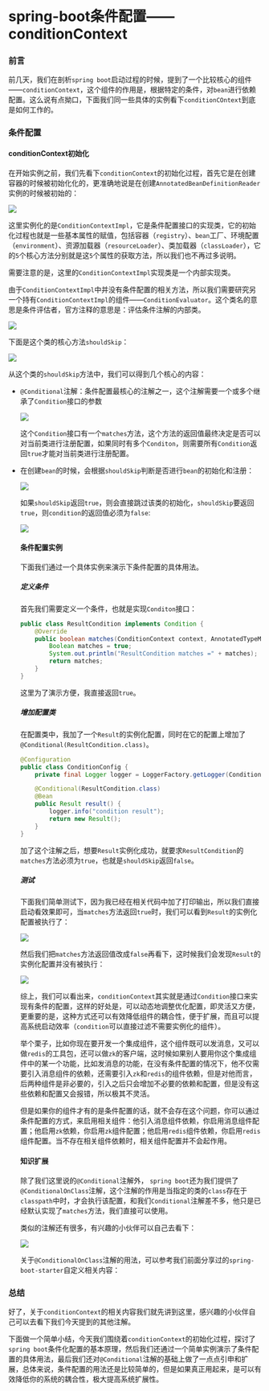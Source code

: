# spring-boot条件配置——conditionContext

### 前言

前几天，我们在剖析`spring boot`启动过程的时候，提到了一个比较核心的组件——`conditionContext`，这个组件的作用是，根据特定的条件，对`bean`进行依赖配置。这么说有点拗口，下面我们同一些具体的实例看下`conditionCOntext`到底是如何工作的。

### 条件配置

#### conditionContext初始化

在开始实例之前，我们先看下`conditionContext`的初始化过程，首先它是在创建容器的时候被初始化化的，更准确地说是在创建`AnnotatedBeanDefinitionReader`实例的时候被初始的：

![](https://syske-pic-bed.oss-cn-hangzhou.aliyuncs.com/imgs/blog/20210922080354.png)

这里实例化的是`ConditionContextImpl`，它是条件配置接口的实现类，它的初始化过程也就是一些基本属性的赋值，包括容器（`registry`）、`bean`工厂、环境配置（`environment`）、资源加载器（`resourceLoader`）、类加载器（`classLoader`），它的`5`个核心方法分别就是这`5`个属性的获取方法，所以我们也不再过多说明。

需要注意的是，这里的`ConditionContextImpl`实现类是一个内部实现类。

由于`ConditionContextImpl`中并没有条件配置的相关方法，所以我们需要研究另一个持有`ConditionContextImpl`的组件——`ConditionEvaluator`。这个类名的意思是条件评估者，官方注释的意思是：评估条件注解的内部类。

![](https://syske-pic-bed.oss-cn-hangzhou.aliyuncs.com/imgs/blog/20210922082549.png)

下面是这个类的核心方法`shouldSkip`：

![](https://syske-pic-bed.oss-cn-hangzhou.aliyuncs.com/imgs/blog/20210922085941.png)

从这个类的`shouldSkip`方法中，我们可以得到几个核心的内容：

- `@Conditional`注解：条件配置最核心的注解之一，这个注解需要一个或多个继承了`Condition`接口的参数

  ![](https://syske-pic-bed.oss-cn-hangzhou.aliyuncs.com/imgs/blog/20210922084740.png)

  这个`Condition`接口有一个`matches`方法，这个方法的返回值最终决定是否可以对当前类进行注册配置，如果同时有多个`Conditon`，则需要所有`Condition`返回`true`才能对当前类进行注册配置。

- 在创建`bean`的时候，会根据`shouldSkip`判断是否进行`bean`的初始化和注册：

  ![](https://syske-pic-bed.oss-cn-hangzhou.aliyuncs.com/imgs/blog/20210922084524.png)

  如果`shouldSkip`返回`true`，则会直接跳过该类的初始化，`shouldSkip`要返回`true`，则`condition`的返回值必须为`false`:

  ![](https://syske-pic-bed.oss-cn-hangzhou.aliyuncs.com/imgs/images/20210922131244.png)

  #### 条件配置实例

  下面我们通过一个具体实例来演示下条件配置的具体用法。

  ##### 定义条件

  首先我们需要定义一个条件，也就是实现`Conditon`接口：
  
  ```java
  public class ResultCondition implements Condition {
      @Override
      public boolean matches(ConditionContext context, AnnotatedTypeMetadata metadata) {
          Boolean matches = true;
          System.out.println("ResultCondition matches =" + matches);
          return matches;
      }
  }
  ```

  这里为了演示方便，我直接返回`true`。

  ##### 增加配置类
  
  在配置类中，我加了一个`Result`的实例化配置，同时在它的配置上增加了` @Conditional(ResultCondition.class)`。
  
  ```java
  @Configuration
  public class ConditionConfig {
      private final Logger logger = LoggerFactory.getLogger(ConditionConfig.class);
  
      @Conditional(ResultCondition.class)
      @Bean
      public Result result() {
          logger.info("condition result");
          return new Result();
      }
  }
  ```
  
  加了这个注解之后，想要`Result`实例化成功，就要求`ResultCondition`的`matches`方法必须为`true`，也就是`shouldSkip`返回`false`。
  
  ##### 测试
  
  下面我们简单测试下，因为我已经在相关代码中加了打印输出，所以我们直接启动看效果即可，当`matches`方法返回`true`时，我们可以看到`Result`的实例化配置被执行了：
  
  ![](https://syske-pic-bed.oss-cn-hangzhou.aliyuncs.com/imgs/images/20210922132004.png)
  
  然后我们把`matches`方法返回值改成`false`再看下，这时候我们会发现`Result`的实例化配置并没有被执行：
  
  ![](https://syske-pic-bed.oss-cn-hangzhou.aliyuncs.com/imgs/images/20210922132402.png)
  
  综上，我们可以看出来，`conditionContext`其实就是通过`Condition`接口来实现有条件的配置，这样的好处是，可以动态地调整优化配置，即灵活又方便，更重要的是，这种方式还可以有效降低组件的耦合性，便于扩展，而且可以提高系统启动效率（`condition`可以直接过滤不需要实例化的组件）。
  
  举个栗子，比如你现在要开发一个集成组件，这个组件既可以发消息，又可以做`redis`的工具包，还可以做`zk`的客户端，这时候如果别人要用你这个集成组件中的某一个功能，比如发消息的功能，在没有条件配置的情况下，他不仅需要引入消息组件的依赖，还需要引入`zk`和`redis`的组件依赖，但是对他而言，后两种组件是非必要的，引入之后只会增加不必要的依赖和配置，但是没有这些依赖和配置又会报错，所以极其不灵活。
  
  但是如果你的组件才有的是条件配置的话，就不会存在这个问题，你可以通过条件配置的方式，来启用相关组件：他引入消息组件依赖，你启用消息组件配置；他启用`zk`依赖，你启用`zk`组件配置；他启用`redis`组件依赖，你启用`redis`组件配置。当不存在相关组件依赖时，相关组件配置并不会起作用。
  
  #### 知识扩展
  
  除了我们这里说的`@Conditional`注解外， `spring boot`还为我们提供了 `@ConditionalOnClass`注解，这个注解的作用是当指定的类的`class`存在于`classpath`中时，才会执行该配置，和我们`Conditional`注解差不多，他只是已经默认实现了`matches`方法，我们直接可以使用。
  
  类似的注解还有很多，有兴趣的小伙伴可以自己去看下：
  
  ![](https://syske-pic-bed.oss-cn-hangzhou.aliyuncs.com/imgs/images/20210922140257.png)
  
  关于`@ConditionalOnClass`注解的用法，可以参考我们前面分享过的`spring-boot-starter`自定义相关内容：
  
  

### 总结

好了，关于`conditionContext`的相关内容我们就先讲到这里，感兴趣的小伙伴自己可以去看下我们今天提到的其他注解。

下面做一个简单小结，今天我们围绕着`conditionContext`的初始化过程，探讨了`spring boot`条件化配置的基本原理，然后我们还通过一个简单实例演示了条件配置的具体用法，最后我们还对`@Conditional`注解的基础上做了一点点引申和扩展，总体来说，条件配置的用法还是比较简单的，但是如果真正用起来，是可以有效降低你的系统的耦合性，极大提高系统扩展性。

